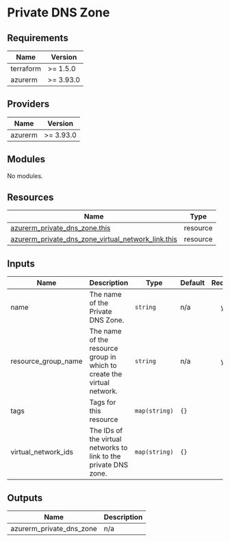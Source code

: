 <!-- BEGIN_TF_DOCS -->
# Private DNS Zone

## Requirements

| Name | Version |
|------|---------|
| terraform | >= 1.5.0 |
| azurerm | >= 3.93.0 |

## Providers

| Name | Version |
|------|---------|
| azurerm | >= 3.93.0 |

## Modules

No modules.

## Resources

| Name | Type |
|------|------|
| [azurerm_private_dns_zone.this](https://registry.terraform.io/providers/hashicorp/azurerm/latest/docs/resources/private_dns_zone) | resource |
| [azurerm_private_dns_zone_virtual_network_link.this](https://registry.terraform.io/providers/hashicorp/azurerm/latest/docs/resources/private_dns_zone_virtual_network_link) | resource |

## Inputs

| Name | Description | Type | Default | Required |
|------|-------------|------|---------|:--------:|
| name | The name of the Private DNS Zone. | `string` | n/a | yes |
| resource\_group\_name | The name of the resource group in which to create the virtual network. | `string` | n/a | yes |
| tags | Tags for this resource | `map(string)` | `{}` | no |
| virtual\_network\_ids | The IDs of the virtual networks to link to the private DNS zone. | `map(string)` | `{}` | no |

## Outputs

| Name | Description |
|------|-------------|
| azurerm\_private\_dns\_zone | n/a |
<!-- END_TF_DOCS -->